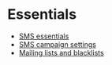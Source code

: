 # Essentials

  * [SMS essentials](essentials/sms_essentials.html)
  * [SMS campaign settings](essentials/sms_campaign_settings.html)
  * [Mailing lists and blacklists](essentials/mailing_lists_blacklists.html)

